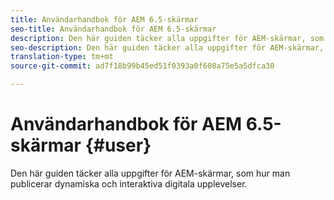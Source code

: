 ```yaml
---
title: Användarhandbok för AEM 6.5-skärmar
seo-title: Användarhandbok för AEM 6.5-skärmar
description: Den här guiden täcker alla uppgifter för AEM-skärmar, som hur man publicerar dynamiska och interaktiva digitala upplevelser.
seo-description: Den här guiden täcker alla uppgifter för AEM-skärmar, som hur man publicerar dynamiska och interaktiva digitala upplevelser.
translation-type: tm+mt
source-git-commit: ad7f18b99b45ed51f0393a0f608a75e5a5dfca30

---
```



# Användarhandbok för AEM 6.5-skärmar {#user}

Den här guiden täcker alla uppgifter för AEM-skärmar, som hur man publicerar dynamiska och interaktiva digitala upplevelser.


